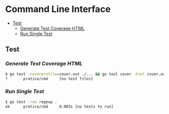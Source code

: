 # **Command Line Interface**

- [Test](#test)
  - [Generate Test Coverage HTML](#generate-test-coverage-html)
  - [Run Single Test](#run-single-test)

## **Test**

### ***Generate Test Coverage HTML***

```sh
$ go test -coverprofile=cover.out ./... && go tool cover -html cover.out -o coverage.html
?       pratice/cmd     [no test files]
```

### ***Run Single Test***

```sh
$ go test -run regexp .
ok      pratice/cmd     0.003s [no tests to run]
```
